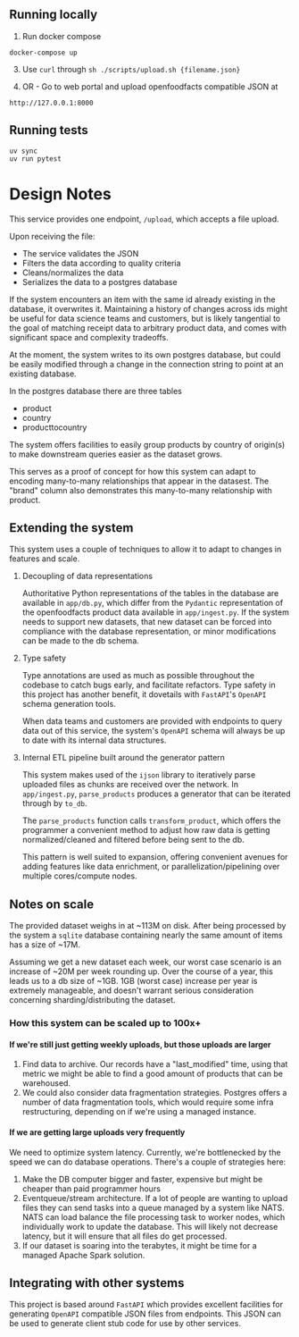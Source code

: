 ## Running locally

1. Run docker compose
```
docker-compose up
```
3. Use `curl` through `sh ./scripts/upload.sh {filename.json}` 

2. OR - Go to web portal and upload openfoodfacts compatible JSON at 
```
http://127.0.0.1:8000
```

## Running tests
```
uv sync
uv run pytest
```
# Design Notes

This service provides one endpoint, `/upload`, which accepts a file upload. 

Upon receiving the file: 
- The service validates the JSON
- Filters the data according to quality criteria
- Cleans/normalizes the data
- Serializes the data to a postgres database

If the system encounters an item with the same id already existing in the
database, it overwrites it. Maintaining a history of changes across ids
might be useful for data science teams and customers, but is likely tangential 
to the goal of matching receipt data to arbitrary product data, and comes 
with significant space and complexity tradeoffs.

At the moment, the system writes to its own postgres database, but could
be easily modified through a change in the connection string to point
at an existing database.

In the postgres database there are three tables
- product
- country
- producttocountry

The system offers facilities to easily group products by country of
origin(s) to make downstream queries easier as the dataset grows.

This serves as a proof of concept for how this system can adapt to
encoding many-to-many relationships that appear in the datasest. The
"brand" column also demonstrates this many-to-many relationship with product.

## Extending the system

This system uses a couple of techniques to allow it to adapt to changes in features
and scale.

1. Decoupling of data representations

    Authoritative Python representations of the tables in the database are
    available in `app/db.py`, which differ from the `Pydantic` representation
    of the openfoodfacts product data available in `app/ingest.py`. If the system
    needs to support new datasets, that new dataset can be forced into compliance
    with the database representation, or minor modifications can be made to the
    db schema.

2. Type safety

    Type annotations are used as much as possible throughout the codebase to
    catch bugs early, and facilitate refactors. Type safety in this project has
    another benefit, it dovetails with `FastAPI`'s `OpenAPI` schema
    generation tools.

    When data teams and customers are provided with endpoints to
    query data out of this service, the system's `OpenAPI` schema will always be
    up to date with its internal data structures.

3. Internal ETL pipeline built around the generator pattern

    This system makes used of the `ijson` library to iteratively parse
    uploaded files as chunks are received over the network. In `app/ingest.py`,
    `parse_products` produces a generator that can be iterated through by
    `to_db`.

    The `parse_products` function calls `transform_product`, which offers
    the programmer a convenient method to adjust how raw data is getting
    normalized/cleaned and filtered before being sent to the db.

    This pattern is well suited to expansion, offering convenient avenues
    for adding features like data enrichment, or parallelization/pipelining 
    over multiple cores/compute nodes.

## Notes on scale

The provided dataset weighs in at ~113M on disk. After being processed
by the system a `sqlite` database containing nearly the same amount of items
has a size of ~17M.

Assuming we get a new dataset each week, our worst case scenario is an increase
of ~20M per week rounding up. Over the course of a year, this leads us to a db
size of ~1GB. 1GB (worst case) increase per year is extremely manageable, 
and doesn't warrant serious consideration concerning sharding/distributing 
the dataset.

### How this system can be scaled up to 100x+

#### If we're still just getting weekly uploads, but those uploads are larger

1. Find data to archive. Our records have a "last_modified" time, using that metric
we might be able to find a good amount of products that can be warehoused.
2. We could also consider data fragmentation strategies. Postgres offers
a number of data fragmentation tools, which would require some infra restructuring,
depending on if we're using a managed instance.

#### If we are getting large uploads very frequently

We need to optimize system latency. Currently, we're bottlenecked by the speed
we can do database operations. There's a couple of strategies here:

1. Make the DB computer bigger and faster, expensive but might be cheaper than paid programmer hours
2. Eventqueue/stream architecture. If a lot of people are wanting to upload files
they can send tasks into a queue managed by a system like NATS. NATS can load balance
the file processing task to worker nodes, which individually work to update the database.
This will likely not decrease latency, but it will ensure that all files do get processed.
3. If our dataset is soaring into the terabytes, it might be time for a managed Apache Spark solution.

## Integrating with other systems

This project is based around `FastAPI` which provides excellent facilities for generating `OpenAPI` compatible JSON files from endpoints.
This JSON can be used to generate client stub code for use by other services. 
